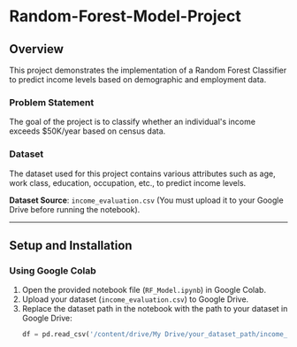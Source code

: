 # Random-Forest-Model-Project
## Overview
This project demonstrates the implementation of a Random Forest Classifier to predict income levels based on demographic and employment data.
### Problem Statement
The goal of the project is to classify whether an individual's income exceeds $50K/year based on census data.
### Dataset
The dataset used for this project contains various attributes such as age, work class, education, occupation, etc., to predict income levels.

 **Dataset Source**: `income_evaluation.csv` (You must upload it to your Google Drive before running the notebook).


---

## Setup and Installation

### Using Google Colab
1. Open the provided notebook file (`RF_Model.ipynb`) in Google Colab.
2. Upload your dataset (`income_evaluation.csv`) to Google Drive.
3. Replace the dataset path in the notebook with the path to your dataset in Google Drive:
   ```python
   df = pd.read_csv('/content/drive/My Drive/your_dataset_path/income_evaluation.csv')

